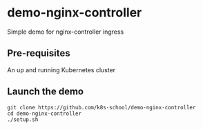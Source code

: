 # demo-nginx-controller

Simple demo for nginx-controller ingress

## Pre-requisites

An up and running Kubernetes cluster

## Launch the demo

```
git clone https://github.com/k8s-school/demo-nginx-controller
cd demo-nginx-controller
./setup.sh
```
